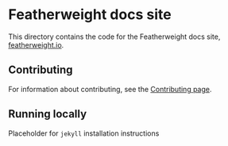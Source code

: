 # Featherweight docs site

This directory contains the code for the Featherweight
docs site, [featherweight.io](http://featherweight.io/).

## Contributing

For information about contributing, see the [Contributing page](/contributing/).

## Running locally

Placeholder for `jekyll` installation instructions
